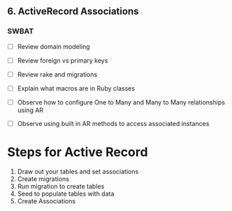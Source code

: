 ## 6. ActiveRecord Associations

### SWBAT

- [ ] Review domain modeling
- [ ] Review foreign vs primary keys
- [ ] Review rake and migrations
- [ ] Explain what macros are in Ruby classes
- [ ] Observe how to configure One to Many and Many to Many relationships using AR
- [ ] Observe using built in AR methods to access associated instances


# Steps for Active Record
1. Draw out your tables and set associations
2. Create migrations
3. Run migration to create tables
4. Seed to populate tables with data
5. Create Associations
